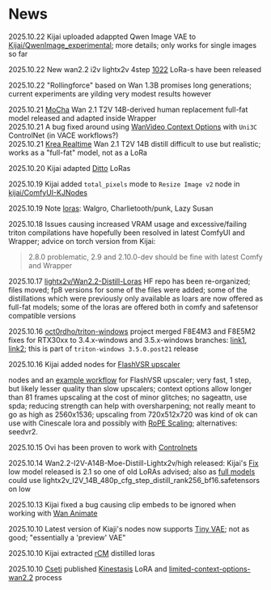 # News

2025.10.22 Kijai uploaded adappted Qwen Image VAE to [Kijai/QwenImage_experimental](https://huggingface.co/Kijai/QwenImage_experimental/tree/main); more details; only works for single images so far

2025.10.22 New wan2.2 i2v lightx2v 4step [1022](loras/part-01.md) LoRa-s have been released

2025.10.22 "Rollingforce" based on Wan 1.3B promises long generations; current experiments are yilding very modest results however

2025.10.21 [MoCha](wan-animate-mocha.md#mocha) Wan 2.1 T2V 14B-derived human replacement full-fat model released and adapted inside Wrapper   
2025.10.21 A bug fixed around using [WanVideo Context Options](what-plugs-where/context-options.md) with `Uni3C` ControlNet (in VACE workflows?)  
2025.10.21 [Krea Realtime](loras/both-ways.md#krea-realtime) Wan 2.1 T2V 14B distill difficult to use but realistic; works as a "full-fat" model, not as a LoRa


2025.10.20 Kijai adapted [Ditto](loras/part-02.md#ditto) LoRas

2025.10.19 Kijai added `total_pixels` mode to `Resize Image v2` node in [kijai/ComfyUI-KJNodes](https://github.com/kijai/ComfyUI-KJNodes)

2025.10.19 Note [loras](loras/alchemy.md#special-use): Walgro, Charlietooth/punk, Lazy Susan

2025.10.18 Issues causing increased VRAM usage and excessive/failing triton compilations have hopefully been resolved
in latest ComfyUI and Wrapper; advice on torch version from Kijai:
> 2.8.0 problematic, 2.9 and 2.10.0-dev should be fine with latest Comfy and Wrapper

2025.10.17 [lightx2v/Wan2.2-Distill-Loras](https://huggingface.co/lightx2v/Wan2.2-Distill-Loras) HF repo has been re-organized; files moved; fp8 versions for some of the files were added;
some of the distillations which were previously only available as loars are now offered as full-fat models; some of the loras are offered both in comfy and safetensor compatible versions

2025.10.16 [oct0rdho/triton-windows](https://github.com/woct0rdho/triton-windows) project merged F8E4M3 and F8E5M2 fixes for RTX30xx to 3.4.x-windows and 3.5.x-windows branches:
[link1](https://github.com/woct0rdho/triton-windows/pull/140), [link2](https://github.com/woct0rdho/triton-windows/commit/ffb47c28144b89935208b42c50cdf1f09eb42aba);
this is part of `triton-windows 3.5.0.post21` release

2025.10.16 Kijai added nodes for [FlashVSR upscaler](upscalers.md#flashvsr)

nodes and an [example workflow](https://github.com/kijai/ComfyUI-WanVideoWrapper/blob/main/example_workflows/wanvideo_1_3B_FlashVSR_upscale_example.json) for FlashVSR upscaler;
very fast, 1 step, but likely lesser quality than slow upscalers; context options allow longer than 81 frames upscaling at the cost of minor glitches; no sageattn, use spda;
reducing strength can help with oversharpening; not really meant to go as high as 2560x1536; upscaling from 720x512x720 was kind of ok
can use with Cinescale lora and possibly with [RoPE Scaling](hidden-knowledge.md#rope); alternatives: seedvr2.

2025.10.15 Ovi has been proven to work with [Controlnets](ovi.md#controlnets)

2025.10.14 Wan2.2-I2V-A14B-Moe-Distill-Lightx2v/high released: Kijai's [Fix](https://huggingface.co/Kijai/WanVideo_comfy/tree/main/LoRAs/Wan22_Lightx2v)  
low model released is 2.1 so one of old LoRAs advised; also as [full models](https://huggingface.co/lightx2v/Wan2.2-I2V-A14B-Moe-Distill-Lightx2v/tree/main/distill_models)  
could use lightx2v_I2V_14B_480p_cfg_step_distill_rank256_bf16.safetensors on low

2025.10.13 Kijai fixed a bug causing clip embeds to be ignored when working with [Wan Animate](wan-animate-mocha.md#wan-animate)

2025.10.10 Latest version of Kiaji's nodes now supports [Tiny VAE](https://huggingface.co/Kijai/WanVideo_comfy/blob/main/taew2_2.safetensors); not as good; "essentially a 'preview' VAE"

2025.10.10 Kijai extracted [rCM](loras/part-02.md#rcm) distilled loras

2025.10.10 [Cseti](https://github.com/cseti007) published [Kinestasis](loras/alchemy.md#special-use) LoRA and [limited-context-options-wan2.2](tricks.md#cseti) process